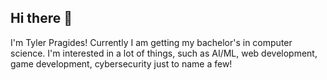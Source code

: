 ## Hi there 👋

I'm Tyler Pragides! Currently I am getting my bachelor's in computer science. I'm interested in a lot of things, such as AI/ML, web development, game development, cybersecurity just to name a few!

<!--
**tylerpragides/tylerpragides** is a ✨ _special_ ✨ repository because its `README.md` (this file) appears on your GitHub profile.

Here are some ideas to get you started:

- 🔭 I’m currently working on ...
- 🌱 I’m currently learning ...
- 👯 I’m looking to collaborate on ...
- 🤔 I’m looking for help with ...
- 💬 Ask me about ...
- 📫 How to reach me: ...
- 😄 Pronouns: ...
- ⚡ Fun fact: ...
-->
